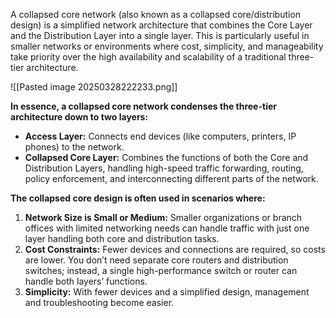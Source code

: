 A collapsed core network (also known as a collapsed core/distribution design) is a simplified network architecture that combines the Core Layer and the Distribution Layer into a single layer. This is particularly useful in smaller networks or environments where cost, simplicity, and manageability take priority over the high availability and scalability of a traditional three-tier architecture.

![[Pasted image 20250328222233.png]]

**In essence, a collapsed core network condenses the three-tier architecture down to two layers:**

- **Access Layer:** Connects end devices (like computers, printers, IP phones) to the network.
- **Collapsed Core Layer:** Combines the functions of both the Core and Distribution Layers, handling high-speed traffic forwarding, routing, policy enforcement, and interconnecting different parts of the network.

**The collapsed core design is often used in scenarios where:**

1. **Network Size is Small or Medium:** Smaller organizations or branch offices with limited networking needs can handle traffic with just one layer handling both core and distribution tasks.
2. **Cost Constraints:** Fewer devices and connections are required, so costs are lower. You don’t need separate core routers and distribution switches; instead, a single high-performance switch or router can handle both layers’ functions.
3. **Simplicity:** With fewer devices and a simplified design, management and troubleshooting become easier.